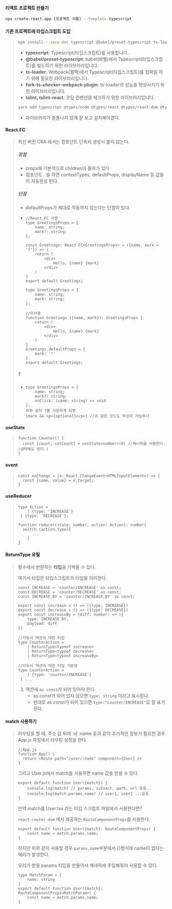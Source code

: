 #### 리액트 프로젝트 만들기

```bash
npx create-react-app [프로젝트 이름] --template typescript
```

#### 기존 프로젝트에 타입스크립트 도입

> ```bash
> npm install --save-dev typescript @babel/preset-typescript ts-loader fork-ts-checker-webpack-plugin tslint tslint-react
> ```
>
> - **typescript**: Typescript(타입스크립트)를 사용합니다.
> - **@babel/preset-typescript**: babel(바벨)에서 Typescript(타입스크립트)를 빌드하기 위한 라이브러리입니다.
> - **ts-loader**: Webpack(웹팩)에서 Typescript(타입스크립트)를 컴파일 하기 위해 필요한 라이브러리입니다.
> - **fork-ts-checker-webpack-plugin**: ts-loader의 성능을 향상시키기 위한 라이브러리입니다.
> - **tslint, tslint-react**: 코딩 컨벤션을 체크하기 위한 라이브러리입니다.
>
> ```bash
> yarn add typescript @types/node @types/react @types/react-dom @types/jest
> ```
>
> * 라이브러리가 충돌나지 않게 잘 보고 설치해야겠다.



#### React.FC

> 최신 버전 CRA 에서는 컴포넌트 단축키 생성시 붙지 않는다.
>
> ##### 장점
>
> * props에 기본적으로 children이 들어가 있다
> * 컴포넌트 . 을 하면 contextTypes, defaultProps, displayName 등 값들이 자동완성 된다.
>
> ##### 단점
>
> * defaultProps가 제대로 작동하지 않는다는 단점이 있다.
>
> * ```react
>   //React.FC 사용
>   type GreetingsProps = {
>       name: string;
>       mark?: string;
>   };
>   
>   const Greetings: React.FC<GreetingsProps> = ({name, mark = '!'}) => {
>       return (
>           <div>
>               Hello, {name} {mark}
>           </div>
>       )
>   }
>   export default Greetings;
>   
>   type GreetingsProps = {
>       name: string;
>       mark: string;
>   };
>   
>   //미사용
>   function Greetings ({name, mark}): GreetingsProps {
>       return (
>           <div>
>               Hello, {name} {mark}
>           </div>
>       )
>   }
>   Greetings.defaultProps = {
>       mark: '!'
>   }
>   export default Greetings;
>   ```
>
> ##### ?
>
> * ``` react
>   type GreetingsProps = {
>       name: string;
>       mark?: string;
>       onClick: (name: string) => void
>   };
>   위와 같이 ?를 사용하게 되면
>   {mark && <p>{optional}</p>} //과 같은 코드도 작성이 가능하다.
>   ```



#### useState

> ```react
> function Counter() {
> 	const [count, setCount] = useState<number>(0) //제너릭을 사용한다. (생략해도 된다.)
> }
> ```

#### event

> ```react
> const onChange = (e: React.ChangeEvent<HTMLInputElement>) => {
> 	const {name, value} = e.target;
> }
> ```

#### useReducer

> ```react
> type Action = 
>     | {type: 'INCREASE'} 
>  | {type: 'DECREASE'};
> 
> function reducer(state: number, action: Action): number{
> 	switch (action.type){
>     	...
>     }
> }
> ```



#### ReturnType 유틸

> 함수에서 반환하는 **타입**을 가져올 수 있다.
>
> 여기서 타입은 타입스크립트의 타입을 의미한다.
>
> ```react
> const INCREASE = 'counter/INCREASE' as const;
> const DECREASE = 'counter/DECREASE' as const;
> const INCREASE_BY = 'counter/INCREASE_BY' as const;
> 
> export const increase = () => ({type: INCREASE})
> export const decrease = () => ({type: DECREASE})
> export const increaseBy = (diff: number) => ({
>     type: INCREASE_BY,
>     payload: diff
> })
> 
> //리듀서 액션의 대한 타입
> type CounterAction = 
>     | ReturnType<typeof increase>
>     | ReturnType<typeof decrease>
>     | ReturnType<typeof increaseBy>
>     
> //리듀서 액션의 대한 타입 기본형
> type CounterAction = 
>     | {type: 'counter/INCREASE'}
>  | ...
> ```
>
> 1. 액션에 `as const`가 되어 있어야 한다.
>    - as const가 되어 있지 않으면 `type: string`  이라고 표시된다.
>    - 반대로 as const가 되어 있으면 `type:"counter/INCREASE"`로 잘 표기된다.



#### match 사용하기

> 라우팅을 할 때,  주소 값 뒤에 :id :name 등과 같이 추가적인 정보가 필요한 경우 App.js 파일에서 라우팅 설정을 한다.
>
> ```react
> //App.js
> function App() {
>   return <Route path="/user/:name" component={User} />
> }
> ```
>
> 그리고 User.js에서 match를 사용하면 name 값을 받을 수 있다.
>
> ```react
> export default function User({match}) {
>     console.log(match) // params, isExact, path, url 등등..
>     console.log(match.params.name) // user1, user2 ...등등
> }
> ```
>
> 만약 match를 User.tsx 라는 타입 스크립트 파일에서 사용한다면?
>
> `react-router-dom` 에서 제공하는 `RouteComponentProps`를 사용한다.
>
> ```react
> export default function User({match}: RouteComponentProps) {
>     const name = match.params.name;
> }
> ```
>
> 하지만 위와 같이 사용할 경우 `parans.name`부분에서 {}형식에 name이 없다는 에러가 발생한다.
>
> 우리가 받을 params 타입을 만들어서 제네릭에 주입해줘야 사용할 수 있다.
>
> ```react
> type MatchParam = {
>     name: string
> }
> export default function User({match}: RouteComponentProps<MatchParam>) {
>     const name = match.params.name;
> }
> ```